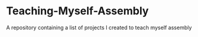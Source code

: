 # Teaching-Myself-Assembly
A repository containing a list of projects I created to teach myself assembly
